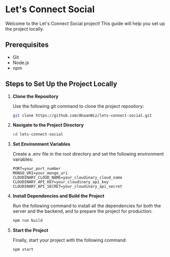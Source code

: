 # Let's Connect Social

Welcome to the Let's Connect Social project! This guide will help you set up the project locally.

## Prerequisites

- Git
- Node.js
- npm

## Steps to Set Up the Project Locally

1. **Clone the Repository**

   Use the following git command to clone the project repository:

   ```sh
   git clone https://github.com/AhaanWiz/lets-connect-social.git
2. **Navigate to the Project Directory**

   ```sh
   cd lets-connect-social
3. **Set Environment Variables**

   Create a .env file in the root directory and set the following environment variables:

   ```env
   PORT=your_port_number
   MONGO_URI=your_mongo_uri
   CLOUDINARY_CLOUD_NAME=your_cloudinary_cloud_name
   CLOUDINARY_API_KEY=your_cloudinary_api_key
   CLOUDINARY_API_SECRET=your_cloudinary_api_secret

4. **Install Dependencies and Build the Project**

   Run the following command to install all the dependencies for both the server and the backend, and to prepare the project for production:

   ```sh
   npm run build

5. **Start the Project**

   Finally, start your project with the following command:

   ```sh
   npm start
